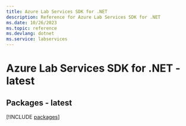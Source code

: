 ```yaml
---
title: Azure Lab Services SDK for .NET
description: Reference for Azure Lab Services SDK for .NET
ms.date: 10/26/2023
ms.topic: reference
ms.devlang: dotnet
ms.service: labservices
---
```

# Azure Lab Services SDK for .NET - latest
## Packages - latest
[!INCLUDE [packages](lab-services-index.md)]